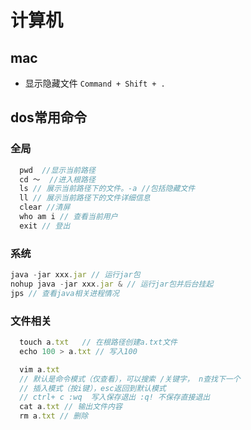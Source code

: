 # 计算机

## mac
- 显示隐藏文件   `Command + Shift + .`

## dos常用命令
### 全局
``` js
  pwd  //显示当前路径
  cd ～  //进入根路径
  ls // 展示当前路径下的文件。-a //包括隐藏文件
  ll // 展示当前路径下的文件详细信息
  clear //清屏
  who am i // 查看当前用户
  exit // 登出
```
### 系统
``` js
java -jar xxx.jar // 运行jar包
nohup java -jar xxx.jar & // 运行jar包并后台挂起
jps // 查看java相关进程情况
```

### 文件相关
``` js
  touch a.txt   // 在根路径创建a.txt文件
  echo 100 > a.txt // 写入100

  vim a.txt
  // 默认是命令模式（仅查看），可以搜索 /关键字， n查找下一个
  // 插入模式（按i键），esc返回到默认模式
  // ctrl+ c :wq  写入保存退出 :q! 不保存直接退出
  cat a.txt // 输出文件内容
  rm a.txt // 删除
```
